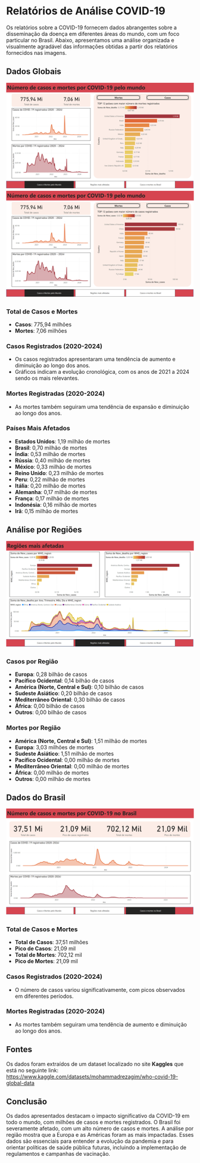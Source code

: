 # Relatórios de Análise COVID-19

Os relatórios sobre a COVID-19 fornecem dados abrangentes sobre a disseminação da doença em diferentes áreas do mundo, com um foco particular no Brasil. Abaixo, apresentamos uma análise organizada e visualmente agradável das informações obtidas a partir dos relatórios fornecidos nas imagens.

## Dados Globais
![pagina1](https://github.com/WenFra005/Relatorio-sobre-a-Covid19/blob/main/relatorio_pagina/Imagem1%20-%20Copia.png)
![pagina1-outro](https://github.com/WenFra005/Relatorio-sobre-a-Covid19/blob/main/relatorio_pagina/Imagem2%20-%20Copia.png)

### Total de Casos e Mortes
- **Casos**: 775,94 milhões
- **Mortes**: 7,06 milhões

### Casos Registrados (2020-2024)
- Os casos registrados apresentaram uma tendência de aumento e diminuição ao longo dos anos.
- Gráficos indicam a evolução cronológica, com os anos de 2021 a 2024 sendo os mais relevantes.

### Mortes Registradas (2020-2024)
- As mortes também seguiram uma tendência de expansão e diminuição ao longo dos anos.

### Países Mais Afetados
- **Estados Unidos**: 1,19 milhão de mortes
- **Brasil**: 0,70 milhão de mortes
- **Índia**: 0,53 milhão de mortes
- **Rússia**: 0,40 milhão de mortes
- **México**: 0,33 milhão de mortes
- **Reino Unido**: 0,23 milhão de mortes
- **Peru**: 0,22 milhão de mortes
- **Itália**: 0,20 milhão de mortes
- **Alemanha**: 0,17 milhão de mortes
- **França**: 0,17 milhão de mortes
- **Indonésia**: 0,16 milhão de mortes
- **Irã**: 0,15 milhão de mortes

## Análise por Regiões

![pagina2](https://github.com/WenFra005/Relatorio-sobre-a-Covid19/blob/main/relatorio_pagina/Imagem3%20-%20Copia.png)

### Casos por Região
- **Europa**: 0,28 bilhão de casos
- **Pacífico Ocidental**: 0,14 bilhão de casos
- **América (Norte, Central e Sul)**: 0,10 bilhão de casos
- **Sudeste Asiático**: 0,20 bilhão de casos
- **Mediterrâneo Oriental**: 0,30 bilhão de casos
- **África**: 0,00 bilhão de casos
- **Outros**: 0,00 bilhão de casos

### Mortes por Região
- **América (Norte, Central e Sul)**: 1,51 milhão de mortes
- **Europa**: 3,03 milhões de mortes
- **Sudeste Asiático**: 1,51 milhão de mortes
- **Pacífico Ocidental**: 0,00 milhão de mortes
- **Mediterrâneo Oriental**: 0,00 milhão de mortes
- **África**: 0,00 milhão de mortes
- **Outros**: 0,00 milhão de mortes

## Dados do Brasil
![pagina3](https://github.com/WenFra005/Relatorio-sobre-a-Covid19/blob/main/relatorio_pagina/Imagem4%20-%20Copia.png)

### Total de Casos e Mortes
- **Total de Casos**: 37,51 milhões
- **Pico de Casos**: 21,09 mil
- **Total de Mortes**: 702,12 mil
- **Pico de Mortes**: 21,09 mil

### Casos Registrados (2020-2024)
- O número de casos variou significativamente, com picos observados em diferentes períodos.

### Mortes Registradas (2020-2024)
- As mortes também seguiram uma tendência de aumento e diminuição ao longo dos anos.

## Fontes
Os dados foram extraídos de um dataset localizado no site **Kaggles** que está no seguinte link:
https://www.kaggle.com/datasets/mohammadrezagim/who-covid-19-global-data
## Conclusão

Os dados apresentados destacam o impacto significativo da COVID-19 em todo o mundo, com milhões de casos e mortes registrados. O Brasil foi severamente afetado, com um alto número de casos e mortes. A análise por região mostra que a Europa e as Américas foram as mais impactadas. Esses dados são essenciais para entender a evolução da pandemia e para orientar políticas de saúde pública futuras, incluindo a implementação de regulamentos e campanhas de vacinação.



